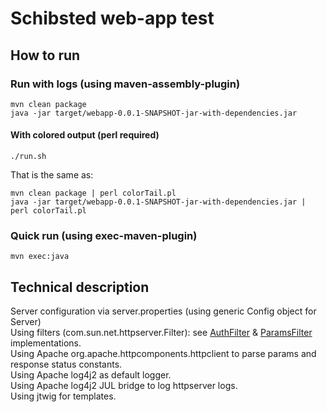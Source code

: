 
# Schibsted web-app test

## How to run

### Run with logs (using maven-assembly-plugin)
	mvn clean package
	java -jar target/webapp-0.0.1-SNAPSHOT-jar-with-dependencies.jar

#### With colored output (perl required)
	./run.sh
That is the same as:<br/>

	mvn clean package | perl colorTail.pl
	java -jar target/webapp-0.0.1-SNAPSHOT-jar-with-dependencies.jar | perl colorTail.pl

### Quick run (using exec-maven-plugin)
	mvn exec:java

## Technical description

Server configuration via server.properties (using generic Config object for Server)<br/>
Using filters (com.sun.net.httpserver.Filter): see [AuthFilter](./src/main/java/com/schibsted/webapp/server/filter/AuthFilter.java) & [ParamsFilter](./src/main/java/com/schibsted/webapp/server/filter/ParamsFilter.java) implementations.<br/>
Using Apache org.apache.httpcomponents.httpclient to parse params and response status constants.<br/>
Using Apache log4j2 as default logger.<br/>
Using Apache log4j2 JUL bridge to log httpserver logs.<br/>
Using jtwig for templates.<br/>

